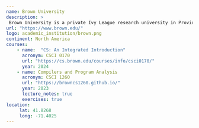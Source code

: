 ```yaml
---
name: Brown University
description: >
 Brown University is a private Ivy League research university in Providence, Rhode Island. 
url: "https://www.brown.edu/"
logo: academic_institution/brown.png
continent: North America
courses:
    - name:  "CS: An Integrated Introduction"
      acronym: CSCI 0170
      url: "https://cs.brown.edu/courses/info/csci0170/"
      year: 2024
    - name: Compilers and Program Analysis
      acronym: CSCI 1260
      url: "https://browncs1260.github.io/"
      year: 2023
      lecture_notes: true
      exercises: true
location:
     lat: 41.8268
     long: -71.4025
---
```

